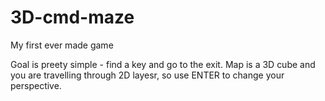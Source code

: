 # 3D-cmd-maze
My first ever made game

Goal is preety simple - find a key and go to the exit.
Map is a 3D cube and you are travelling through 2D layesr, so use ENTER to change your perspective.
